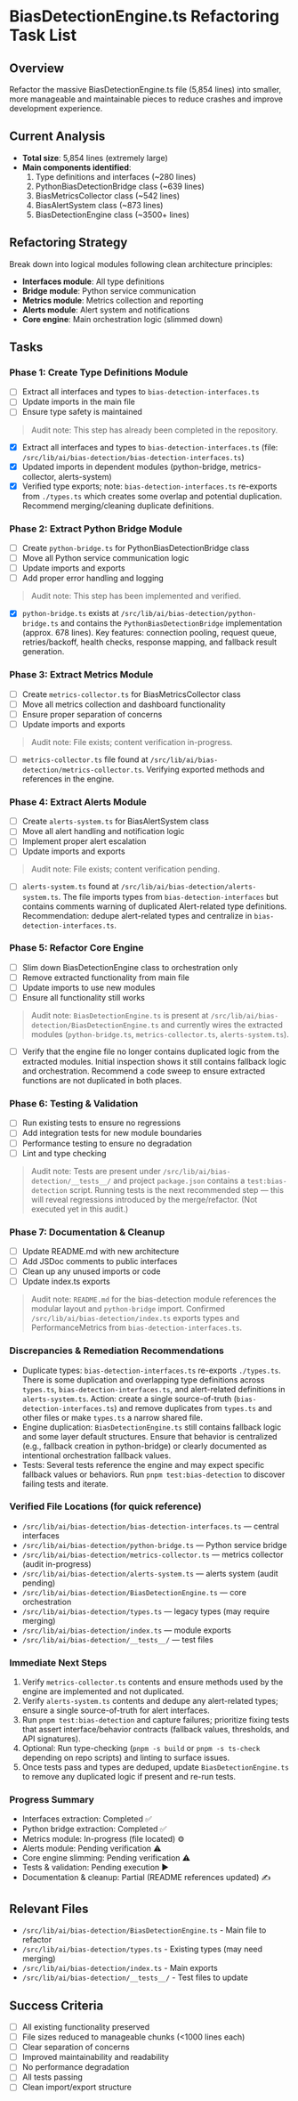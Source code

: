# BiasDetectionEngine.ts Refactoring Task List

## Overview
Refactor the massive BiasDetectionEngine.ts file (5,854 lines) into smaller, more manageable and maintainable pieces to reduce crashes and improve development experience.

## Current Analysis
- **Total size**: 5,854 lines (extremely large)
- **Main components identified**:
  1. Type definitions and interfaces (~280 lines)
  2. PythonBiasDetectionBridge class (~639 lines)  
  3. BiasMetricsCollector class (~542 lines)
  4. BiasAlertSystem class (~873 lines)
  5. BiasDetectionEngine class (~3500+ lines)

## Refactoring Strategy
Break down into logical modules following clean architecture principles:
- **Interfaces module**: All type definitions
- **Bridge module**: Python service communication
- **Metrics module**: Metrics collection and reporting  
- **Alerts module**: Alert system and notifications
- **Core engine**: Main orchestration logic (slimmed down)

## Tasks

### Phase 1: Create Type Definitions Module
- [ ] Extract all interfaces and types to `bias-detection-interfaces.ts`
- [ ] Update imports in the main file
- [ ] Ensure type safety is maintained

> Audit note: This step has already been completed in the repository.

- [x] Extract all interfaces and types to `bias-detection-interfaces.ts` (file: `/src/lib/ai/bias-detection/bias-detection-interfaces.ts`)
- [x] Updated imports in dependent modules (python-bridge, metrics-collector, alerts-system)
- [x] Verified type exports; note: `bias-detection-interfaces.ts` re-exports from `./types.ts` which creates some overlap and potential duplication. Recommend merging/cleaning duplicate definitions.

### Phase 2: Extract Python Bridge Module  
- [ ] Create `python-bridge.ts` for PythonBiasDetectionBridge class
- [ ] Move all Python service communication logic
- [ ] Update imports and exports
- [ ] Add proper error handling and logging

> Audit note: This step has been implemented and verified.

- [x] `python-bridge.ts` exists at `/src/lib/ai/bias-detection/python-bridge.ts` and contains the `PythonBiasDetectionBridge` implementation (approx. 678 lines). Key features: connection pooling, request queue, retries/backoff, health checks, response mapping, and fallback result generation.

### Phase 3: Extract Metrics Module
- [ ] Create `metrics-collector.ts` for BiasMetricsCollector class
- [ ] Move all metrics collection and dashboard functionality
- [ ] Ensure proper separation of concerns
- [ ] Update imports and exports

> Audit note: File exists; content verification in-progress.

- [ ] `metrics-collector.ts` file found at `/src/lib/ai/bias-detection/metrics-collector.ts`. Verifying exported methods and references in the engine.

### Phase 4: Extract Alerts Module
- [ ] Create `alerts-system.ts` for BiasAlertSystem class  
- [ ] Move all alert handling and notification logic
- [ ] Implement proper alert escalation
- [ ] Update imports and exports

> Audit note: File exists; content verification pending.

- [ ] `alerts-system.ts` found at `/src/lib/ai/bias-detection/alerts-system.ts`. The file imports types from `bias-detection-interfaces` but contains comments warning of duplicated Alert-related type definitions. Recommendation: dedupe alert-related types and centralize in `bias-detection-interfaces.ts`.

### Phase 5: Refactor Core Engine
- [ ] Slim down BiasDetectionEngine class to orchestration only
- [ ] Remove extracted functionality from main file
- [ ] Update imports to use new modules
- [ ] Ensure all functionality still works

> Audit note: `BiasDetectionEngine.ts` is present at `/src/lib/ai/bias-detection/BiasDetectionEngine.ts` and currently wires the extracted modules (`python-bridge.ts`, `metrics-collector.ts`, `alerts-system.ts`).

- [ ] Verify that the engine file no longer contains duplicated logic from the extracted modules. Initial inspection shows it still contains fallback logic and orchestration. Recommend a code sweep to ensure extracted functions are not duplicated in both places.

### Phase 6: Testing & Validation
- [ ] Run existing tests to ensure no regressions
- [ ] Add integration tests for new module boundaries
- [ ] Performance testing to ensure no degradation
- [ ] Lint and type checking

> Audit note: Tests are present under `/src/lib/ai/bias-detection/__tests__/` and project `package.json` contains a `test:bias-detection` script. Running tests is the next recommended step — this will reveal regressions introduced by the merge/refactor. (Not executed yet in this audit.)

### Phase 7: Documentation & Cleanup
- [ ] Update README.md with new architecture
- [ ] Add JSDoc comments to public interfaces
- [ ] Clean up any unused imports or code
- [ ] Update index.ts exports

> Audit note: `README.md` for the bias-detection module references the modular layout and `python-bridge` import. Confirmed `/src/lib/ai/bias-detection/index.ts` exports types and PerformanceMetrics from `bias-detection-interfaces.ts`.

### Discrepancies & Remediation Recommendations

- Duplicate types: `bias-detection-interfaces.ts` re-exports `./types.ts`. There is some duplication and overlapping type definitions across `types.ts`, `bias-detection-interfaces.ts`, and alert-related definitions in `alerts-system.ts`. Action: create a single source-of-truth (`bias-detection-interfaces.ts`) and remove duplicates from `types.ts` and other files or make `types.ts` a narrow shared file.
- Engine duplication: `BiasDetectionEngine.ts` still contains fallback logic and some layer default structures. Ensure that behavior is centralized (e.g., fallback creation in python-bridge) or clearly documented as intentional orchestration fallback values.
- Tests: Several tests reference the engine and may expect specific fallback values or behaviors. Run `pnpm test:bias-detection` to discover failing tests and iterate.

### Verified File Locations (for quick reference)

- `/src/lib/ai/bias-detection/bias-detection-interfaces.ts` — central interfaces
- `/src/lib/ai/bias-detection/python-bridge.ts` — Python service bridge
- `/src/lib/ai/bias-detection/metrics-collector.ts` — metrics collector (audit in-progress)
- `/src/lib/ai/bias-detection/alerts-system.ts` — alerts system (audit pending)
- `/src/lib/ai/bias-detection/BiasDetectionEngine.ts` — core orchestration
- `/src/lib/ai/bias-detection/types.ts` — legacy types (may require merging)
- `/src/lib/ai/bias-detection/index.ts` — module exports
- `/src/lib/ai/bias-detection/__tests__/` — test files

### Immediate Next Steps

1. Verify `metrics-collector.ts` contents and ensure methods used by the engine are implemented and not duplicated.
2. Verify `alerts-system.ts` contents and dedupe any alert-related types; ensure a single source-of-truth for alert interfaces.
3. Run `pnpm test:bias-detection` and capture failures; prioritize fixing tests that assert interface/behavior contracts (fallback values, thresholds, and API signatures).
4. Optional: Run type-checking (`pnpm -s build` or `pnpm -s ts-check` depending on repo scripts) and linting to surface issues.
5. Once tests pass and types are deduped, update `BiasDetectionEngine.ts` to remove any duplicated logic if present and re-run tests.

### Progress Summary

- Interfaces extraction: Completed ✅
- Python bridge extraction: Completed ✅
- Metrics module: In-progress (file located) ⚙️
- Alerts module: Pending verification ⚠️
- Core engine slimming: Pending verification ⚠️
- Tests & validation: Pending execution ▶️
- Documentation & cleanup: Partial (README references updated) ✍️


## Relevant Files
- `/src/lib/ai/bias-detection/BiasDetectionEngine.ts` - Main file to refactor
- `/src/lib/ai/bias-detection/types.ts` - Existing types (may need merging)
- `/src/lib/ai/bias-detection/index.ts` - Main exports
- `/src/lib/ai/bias-detection/__tests__/` - Test files to update

## Success Criteria
- [ ] All existing functionality preserved
- [ ] File sizes reduced to manageable chunks (<1000 lines each)
- [ ] Clear separation of concerns
- [ ] Improved maintainability and readability
- [ ] No performance degradation
- [ ] All tests passing
- [ ] Clean import/export structure
